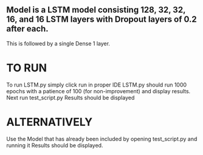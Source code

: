 ## Model is a LSTM model consisting 128, 32, 32, 16, and 16 LSTM layers with Dropout layers of 0.2 after each.
This is followed by a single Dense 1 layer.

# **TO RUN**
To run LSTM.py simply click run in proper IDE
LSTM.py should run 1000 epochs with a patience of 100 (for non-improvement) and display results.
Next run test_script.py
Results should be displayed

# **ALTERNATIVELY**

Use the Model that has already been included by opening test_script.py and running it
Results should be displayed.



